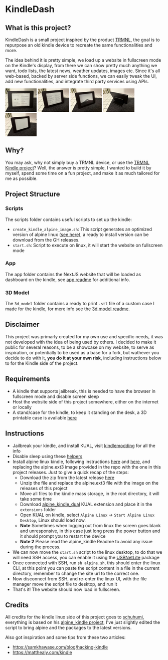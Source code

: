 # KindleDash

## What is this project?

KindleDash is a small project inspired by the product [TRMNL](https://usetrmnl.com/), the goal is to repurpose an old kindle device to recreate the same functionalities and more.

The idea behind it is pretty simple, we load up a website in fullscreen mode on the Kindle's display, from there we can show pretty much anything we want, todo lists, the latest news, weather updates, images etc.
Since it's all web-based, backed by server side functions, we can easily tweak the UI, add new functionalities, and integrate third party services using APIs.

<p float="left">
  <img src="/images/home.jpeg" width="100" /> 
  <img src="/images/news.jpeg" width="100" />
  <img src="/images/screensaver.jpeg" width="100" />
  <img src="/images/back.jpeg" width="100" />
  <img src="/images/blank.jpeg" width="100" />
</p>

## Why?

You may ask, why not simply buy a TRMNL device, or use the [TRMNL Kindle project](https://usetrmnl.com/guides/turn-your-amazon-kindle-into-a-trmnl)? Well, the answer is pretty simple, I wanted to build it by myself, spend some time on a fun project, and make it as much tailored for me as possible.

## Project Structure

### Scripts

The scripts folder contains useful scripts to set up the kindle:

- `create_kindle_alpine_image.sh`: This script generates an optimized version of alpine linux ([see here](https://github.com/schuhumi/alpine_kindle)), a ready to install version can be download from the GH releases.
- `start.sh`: Script to execute on linux, it will start the website on fullscreen mode

### App

The app folder contains the NextJS website that will be loaded as dashboard on the kindle, see [app readme](app/README.md) for additional info.

### 3D Model

The `3d_model` folder contains a ready to print `.stl` file of a custom case I made for the kindle, for mere info see the [3d model readme](3d_model/README.md).

## Disclaimer

This project was primarly created for my own use and specific needs, it was not developed with the idea of being used by others.
I decided to make it public for several reasons, to be a showcase on my website, to serve as inspiration, or potentially to be used as a base for a fork, but wathever you decide to do with it, **you do it at your own risk**, including instructions below to for the Kindle side of the project.

## Requirements

- A kindle that supports jailbreak, this is needed to have the browser in fullscreen mode and disable screen sleep
- Host the website side of this project somewhere, either on the internet or locally
- A stand/case for the kindle, to keep it standing on the desk, a 3D printable case is available [here](3d_model/README.md)

## Instructions

- Jailbreak your kindle, and install KUAL, visit [kindlemodding](https://kindlemodding.org/jailbreaking/) for all the info
- Disable sleep using these [helpers](https://www.mobileread.com/forums/showthread.php?t=293264)
- Install alpine linux kindle, following instructions [here](https://github.com/schuhumi/alpine_kindle) and [here](https://github.com/schuhumi/alpine_kindle_kual), and replacing the alpine.ext3 image provided in the repo with the one in this project releases. Just to give a quick recap of the steps:
  - Download the zip from the latest release [here](https://github.com/schuhumi/alpine_kindle/releases/tag/v0.2-alpha2)
  - Unzip the file and replace the alpine.ext3 file with the image on the releases of this project
  - Move all files to the kindle mass storage, in the root directory, it will take some time
  - Download [alpine_kindle_dual](https://github.com/schuhumi/alpine_kindle_kual/releases/tag/v0.1-alpha3) KUAL extension and place it in the `extensions` folder
  - Open KUAL on kindle, select `Alpine Linux` -> `Start Alpine Linux Desktop`, Linux should load now.
  - **Note** Sometimes when logging out from linux the screen goes blank and unresponsive, in this case just long press the power button and it should prompt you to restart the device
  - **Note 2** Please read the alpine_kindle Readme to avoid any issue during the process.
- We can now move the `start.sh` script to the linux desktop, to do that we will need SSH access, you can enable it using the [USBNetLite](https://github.com/notmarek/kindle-usbnetlite) package
- Once connected with SSH, run `sh alpine.sh`, this should enter the linux CLI, at this point you can paste the script content in a file in the current directory, remember to change the site url to the correct one.
- Now disconnect from SSH, and re-enter the linux UI, with the file manager move the script file to desktop, and run it
- That's it! The website should now load in fullscreen.

## Credits

All credits for the kindle linux side of this project goes to [schuhumi](https://github.com/schuhumi), everything is based on his [alpine_kindle project](https://github.com/schuhumi/alpine_kindle), I've just slightly edited the script to bring alpine and the packages to the latest versions.

Also got inspiration and some tips from these two articles:

- https://samkhawase.com/blog/hacking-kindle
- https://matthealy.com/kindle
